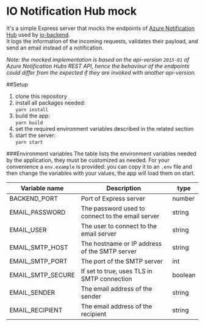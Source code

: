 # IO Notification Hub mock

It's a simple Express server that mocks the endpoints of
[Azure Notification Hub](https://docs.microsoft.com/en-us/rest/api/notificationhubs/rest-api-methods)
used by [io-backend](https://github.com/pagopa/io-backend).<br/>
It logs the information of the incoming requests, validates their payload, and send an email instead of a notification.

_Note: the mocked implementation is based on the api-version `2015-01` of Azure Notification Hubs REST API,
hence the behaviour of the endpoints could differ from the expected if they are invoked with another api-version._



##Setup
1. clone this repository
2. install all packages needed:<br/>
  `yarn install`
3. build the app:<br/>
 `yarn build`
4. set the required environment variables described in the related section
5. start the server:<br/>
  `yarn start`

###Environment variables
The table lists the environment variables needed by the application, they must be customized as needed.
For your convenience a `env.example` is provided: you can copy it to an `.env` file and then change the variables with your values,
the app will load them on start.

| Variable name                          | Description                                                                       | type    |
| -------------------------------------- | --------------------------------------------------------------------------------- | ------- |
| BACKEND_PORT                           | Port of Express server                                                            | number  |
| EMAIL_PASSWORD                         | The password used to connect to the email server                                  | string  |
| EMAIL_USER                             | The user to connect to the email server                                           | string  |
| EMAIL_SMTP_HOST                        | The hostname or IP address of the SMTP server                                     | string  |
| EMAIL_SMTP_PORT                        | The port of the SMTP server                                                       | int     |
| EMAIL_SMTP_SECURE                      | If set to true, uses TLS in SMTP connection                                       | boolean |
| EMAIL_SENDER                           | The email address of the sender                                                   | string  |
| EMAIL_RECIPIENT                        | The email address of the recipient                                                | string  |

